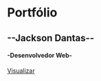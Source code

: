 # Portfólio

## --Jackson Dantas--
#### -Desenvolvedor Web-

[Visualizar](https://juniordnts.github.io/portfolio)

